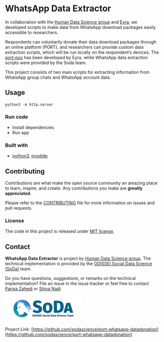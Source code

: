 # WhatsApp Data Extractor 

<!-- Include Github badges here (optional) -->
<!-- e.g. Github Actions workflow status -->

In collaboration with the [Human Data Science group](https://hds.sites.uu.nl) and [Eyra](https://eyra.co), we developed scripts
to make data from WhatsApp download packages easily accessible to researchers. 

Respondents can voluntarily donate their data 
download packages through an online platform (PORT), and researchers can provide custom data extraction scripts, which will be run locally on the respondent’s devices. 
The [port-poc](https://github.com/eyra/port-poc) has been developed by Eyra, while WhatsApp data extraction scripts were provided by the Soda team.

This project consists of two main scripts for extracting information from WhatsApp group chats and WhatsApp account data.


## Usage

<!-- We should add here -->

```
python3 -m http.server
```




### Run code
- Install dependencies 
- Run  app

### Built with

- [python3](https://www.python.org/download/releases/3.0/), [pyodide](https://pyodide.org/en/stable/)

## Contributing

Contributions are what make the open source community an amazing place
to learn, inspire, and create. Any contributions you make are **greatly
appreciated**.

Please refer to the
[CONTRIBUTING](https://github.com/sodascience/osmenrich/blob/main/CONTRIBUTING.md)
file for more information on issues and pull requests.


<!-- Do not forget to also include the license in a separate file(LICENSE[.txt/.md]) and link it properly. -->
### License

The code in this project is released under [MIT license](LICENSE.md).

<!-- CONTACT -->

## Contact

**WhatsApp Data Extractor** is project by [Human Data Science group](https://hds.sites.uu.nl).
The technical implementation is provided by the [ODISSEI Social Data
Science (SoDa)](https://odissei-data.nl/nl/soda/) team.

Do you have questions, suggestions, or remarks on the technical implementation? File an issue in the
issue tracker or feel free to contact [Parisa Zahedi](https://github.com/parisa-zahedi) or [Shiva Nadi](https://github.com/shNadi)

<img src="man/resources/word_colour-l.png" alt="SoDa logo" width="250px"/> 

Project Link: [https://github.com/sodascience/port-whatsapp-datadonation](https://github.com/sodascience/port-whatsapp-datadonation)


